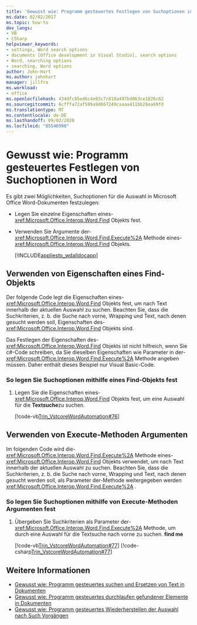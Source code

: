 ```yaml
---
title: 'Gewusst wie: Programm gesteuertes Festlegen von Suchoptionen in Word'
ms.date: 02/02/2017
ms.topic: how-to
dev_langs:
- VB
- CSharp
helpviewer_keywords:
- settings, Word search options
- documents [Office development in Visual Studio], search options
- Word, searching options
- searching, Word options
author: John-Hart
ms.author: johnhart
manager: jillfra
ms.workload:
- office
ms.openlocfilehash: 434dfc85ed6c4e03c7c610a497bd063ce1826c62
ms.sourcegitcommit: 6cfffa72af599a9d667249caaaa411bb28ea69fd
ms.translationtype: MT
ms.contentlocale: de-DE
ms.lasthandoff: 09/02/2020
ms.locfileid: "85546990"
---
```

# <a name="how-to-programmatically-set-search-options-in-word"></a>Gewusst wie: Programm gesteuertes Festlegen von Suchoptionen in Word
  Es gibt zwei Möglichkeiten, Suchoptionen für die Auswahl in Microsoft Office Word-Dokumenten festzulegen:

- Legen Sie einzelne Eigenschaften eines- <xref:Microsoft.Office.Interop.Word.Find> Objekts fest.

- Verwenden Sie Argumente der- <xref:Microsoft.Office.Interop.Word.Find.Execute%2A> Methode eines- <xref:Microsoft.Office.Interop.Word.Find> Objekts.

  [!INCLUDE[appliesto_wdalldocapp](../vsto/includes/appliesto-wdalldocapp-md.md)]

## <a name="use-properties-of-a-find-object"></a>Verwenden von Eigenschaften eines Find-Objekts
 Der folgende Code legt die Eigenschaften eines- <xref:Microsoft.Office.Interop.Word.Find> Objekts fest, um nach Text innerhalb der aktuellen Auswahl zu suchen. Beachten Sie, dass die Suchkriterien, z. b. die Suche nach vorne, Wrapping und Text, nach denen gesucht werden soll, Eigenschaften des- <xref:Microsoft.Office.Interop.Word.Find> Objekts sind.

 Das Festlegen der Eigenschaften des- <xref:Microsoft.Office.Interop.Word.Find> Objekts ist nicht hilfreich, wenn Sie c#-Code schreiben, da Sie dieselben Eigenschaften wie Parameter in der- <xref:Microsoft.Office.Interop.Word.Find.Execute%2A> Methode angeben müssen. Daher enthält dieses Beispiel nur Visual Basic-Code.

### <a name="to-set-search-options-using-a-find-object"></a>So legen Sie Suchoptionen mithilfe eines Find-Objekts fest

1. Legen Sie die Eigenschaften eines- <xref:Microsoft.Office.Interop.Word.Find> Objekts fest, um eine Auswahl für die **Textsuche**zu suchen.

     [!code-vb[Trin_VstcoreWordAutomation#76](../vsto/codesnippet/VisualBasic/Trin_VstcoreWordAutomationVB/ThisDocument.vb#76)]

## <a name="use-execute-method-arguments"></a>Verwenden von Execute-Methoden Argumenten
 Im folgenden Code wird die- <xref:Microsoft.Office.Interop.Word.Find.Execute%2A> Methode eines- <xref:Microsoft.Office.Interop.Word.Find> Objekts verwendet, um nach Text innerhalb der aktuellen Auswahl zu suchen. Beachten Sie, dass die Suchkriterien, z. b. die Suche nach vorne, Wrapping und Text, nach denen gesucht werden soll, als Parameter der-Methode weitergegeben werden <xref:Microsoft.Office.Interop.Word.Find.Execute%2A> .

### <a name="to-set-search-options-using-execute-method-arguments"></a>So legen Sie Suchoptionen mithilfe von Execute-Methoden Argumenten fest

1. Übergeben Sie Suchkriterien als Parameter der- <xref:Microsoft.Office.Interop.Word.Find.Execute%2A> Methode, um durch eine Auswahl für die Textsuche nach vorne zu suchen. **find me**

     [!code-vb[Trin_VstcoreWordAutomation#77](../vsto/codesnippet/VisualBasic/Trin_VstcoreWordAutomationVB/ThisDocument.vb#77)]
     [!code-csharp[Trin_VstcoreWordAutomation#77](../vsto/codesnippet/CSharp/Trin_VstcoreWordAutomationCS/ThisDocument.cs#77)]

## <a name="see-also"></a>Weitere Informationen
- [Gewusst wie: Programm gesteuertes suchen und Ersetzen von Text in Dokumenten](../vsto/how-to-programmatically-search-for-and-replace-text-in-documents.md)
- [Gewusst wie: Programm gesteuertes durchlaufen gefundener Elemente in Dokumenten](../vsto/how-to-programmatically-loop-through-found-items-in-documents.md)
- [Gewusst wie: Programm gesteuertes Wiederherstellen der Auswahl nach Such Vorgängen](../vsto/how-to-programmatically-restore-selections-after-searches.md)
